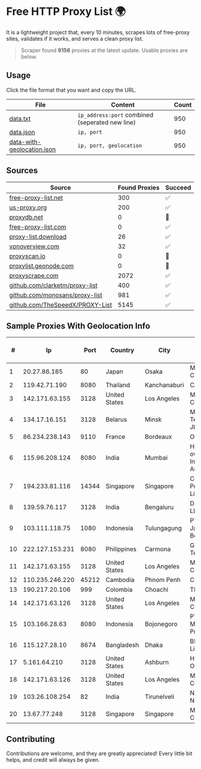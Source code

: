 
# Free HTTP Proxy List 🌍

It is a lightweight project that, every 10 minutes, scrapes lots of free-proxy sites, validates if it works, and serves a clean proxy list.


> Scraper found **9156** proxies at the latest update. Usable proxies are below.

## Usage

Click the file format that you want and copy the URL.


|File|Content|Count|
|----|-------|-----|
|[data.txt](https://raw.githubusercontent.com/themiralay/Proxy-List-World/master/data.txt)|`ip_address:port` combined (seperated new line)|950|
|[data.json](https://raw.githubusercontent.com/themiralay/Proxy-List-World/master/data.json)|`ip, port`|950|
|[data-with-geolocation.json](https://raw.githubusercontent.com/themiralay/Proxy-List-World/master/data-with-geolocation.json)|`ip, port, geolocation`|950|

## Sources

|Source|Found Proxies|Succeed|
|------|-------------|-------|
|[free-proxy-list.net](https://free-proxy-list.net)|300|✅|
|[us-proxy.org](https://www.us-proxy.org)|200|✅|
|[proxydb.net](http://proxydb.net)|0|🚫|
|[free-proxy-list.com](https://free-proxy-list.com/?page=&port=&type%5B%5D=http&type%5B%5D=https&up_time=0&search=Search)|0|✅|
|[proxy-list.download](https://www.proxy-list.download/HTTP)|26|✅|
|[vpnoverview.com](https://vpnoverview.com/privacy/anonymous-browsing/free-proxy-servers)|32|✅|
|[proxyscan.io](https://www.proxyscan.io)|0|🚫|
|[proxylist.geonode.com](https://proxylist.geonode.com/api/proxy-list?limit=300&page=1&sort_by=lastChecked&sort_type=desc&protocols=http,https)|0|🚫|
|[proxyscrape.com](https://api.proxyscrape.com/v2/?request=displayproxies&protocol=http&timeout=10000&country=all&ssl=all&anonymity=all)|2072|✅|
|[github.com/clarketm/proxy-list](https://raw.githubusercontent.com/clarketm/proxy-list/master/proxy-list-raw.txt)|400|✅|
|[github.com/monosans/proxy-list](https://raw.githubusercontent.com/monosans/proxy-list/main/proxies/http.txt)|981|✅|
|[github.com/TheSpeedX/PROXY-List](https://raw.githubusercontent.com/TheSpeedX/PROXY-List/master/http.txt)|5145|✅|


## Sample Proxies With Geolocation Info

|#|Ip|Port|Country|City|Internet Service Provider|
|-|--|----|-------|----|-------------------------|
|1|20.27.86.185|80|Japan|Osaka|Microsoft Corporation|
|2|119.42.71.190|8080|Thailand|Kanchanaburi|CAT-BB|
|3|142.171.63.155|3128|United States|Los Angeles|Multacom Corporation|
|4|134.17.16.151|3128|Belarus|Minsk|Mobile TeleSystems JLLC|
|5|86.234.238.143|9110|France|Bordeaux|Orange|
|6|115.96.208.124|8080|India|Mumbai|Hathway IP over Cable Internet Access|
|7|194.233.81.116|14344|Singapore|Singapore|Contabo Asia Private Limited|
|8|139.59.76.117|3128|India|Bengaluru|DigitalOcean, LLC|
|9|103.111.118.75|1080|Indonesia|Tulungagung|PT Dimensi Jaringan Bersinar|
|10|222.127.153.231|8080|Philippines|Carmona|Globe Telecom|
|11|142.171.63.155|3128|United States|Los Angeles|Multacom Corporation|
|12|110.235.246.220|45212|Cambodia|Phnom Penh|COGETEL Co|
|13|190.217.20.106|999|Colombia|Choachi|TECNOLOGÍA|
|14|142.171.63.126|3128|United States|Los Angeles|Multacom Corporation|
|15|103.166.28.63|8080|Indonesia|Bojonegoro|PT Global Media Data Prima|
|16|115.127.28.10|8674|Bangladesh|Dhaka|BRACNet Limited|
|17|5.161.64.210|3128|United States|Ashburn|Hetzner Online GmbH|
|18|142.171.63.126|3128|United States|Los Angeles|Multacom Corporation|
|19|103.26.108.254|82|India|Tirunelveli|Niss Networks|
|20|13.67.77.248|3128|Singapore|Singapore|Microsoft Corporation|



## Contributing

Contributions are welcome, and they are greatly appreciated! Every
little bit helps, and credit will always be given.


